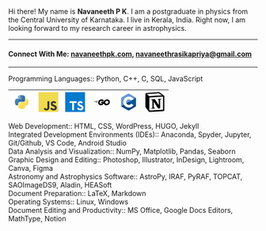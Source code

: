 Hi there! My name is **Navaneeth P K**. I am a postgraduate in physics from the Central University of Karnataka. I live in Kerala, India. Right now, I am looking forward to my research career in astrophysics.
<hr/>  
<h4>Connect With Me: <a href="https://navaneethpk.com/" target="blank">navaneethpk.com</a>, <a href="mailto:navaneethrasikapriya@gmail.com" target="blank">navaneethrasikapriya@gmail.com</a></h4>

<hr/> 
Programming Languages:: Python, C++, C, SQL, JavaScript   <br>

<img title="Python" alt="Python" width="40px" src="https://raw.githubusercontent.com/github/explore/master/topics/python/python.png" />|<img alt="JS" title="JavaScript" width="40px" src="https://raw.githubusercontent.com/github/explore/master/topics/javascript/javascript.png">|<img alt="Typescript" title="Typescript" width="40px" src="https://raw.githubusercontent.com/github/explore/main/topics/typescript/typescript.png">|<img title="Go" alt="Go" width="40px" src="https://raw.githubusercontent.com/github/explore/main/topics/go/go.png">|<img title="C" alt="C" width="40px" src="https://raw.githubusercontent.com/github/explore/master/topics/c/c.png">|<img title="C" alt="C" width="40px" src="https://raw.githubusercontent.com/github/explore/master/topics/notion/notion.png">
|--|--|--|--|--|--|

Web Development:: HTML, CSS, WordPress, HUGO, Jekyll   <br>
Integrated Development Environments (IDEs):: Anaconda, Spyder, Jupyter, Git/Github, VS Code, Android Studio   <br>
Data Analysis and Visualization:: NumPy, Matplotlib, Pandas, Seaborn   <br>
Graphic Design and Editing:: Photoshop, Illustrator, InDesign, Lightroom, Canva, Figma   <br>
Astronomy and Astrophysics Software:: AstroPy, IRAF, PyRAF, TOPCAT, SAOImageDS9, Aladin, HEASoft   <br>
Document Preparation:: LaTeX, Markdown   <br>
Operating Systems:: Linux, Windows   <br>
Document Editing and Productivity:: MS Office, Google Docs Editors, MathType, Notion   <br>
 

